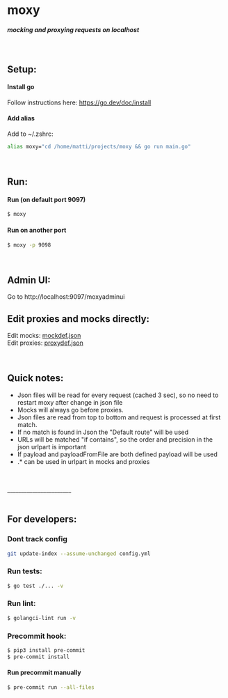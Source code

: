# moxy
##### mocking and proxying requests on localhost  
<br>

## Setup:
#### Install go
Follow instructions here: https://go.dev/doc/install  
  

#### Add alias
Add to ~/.zshrc: 
```sh
alias moxy="cd /home/matti/projects/moxy && go run main.go"
```
<br>
  
  
## Run:  
#### Run (on default port 9097)  
```sh
$ moxy
```
    
  
#### Run on another port    
```sh
$ moxy -p 9098
```
<br>
  
  
## Admin UI:
Go to http://localhost:9097/moxyadminui
  
  
  
  
## Edit proxies and mocks directly:
Edit mocks: [mockdef.json]  
Edit proxies: [proxydef.json]  

<br>

  
## Quick notes:
- Json files will be read for every request (cached 3 sec), so no need to restart moxy after change in json file
- Mocks will always go before proxies.  
- Json files are read from top to bottom and request is processed at first match.
- If no match is found in Json the "Default route" will be used
- URLs will be matched "if contains", so the order and precision in the json urlpart is important
- If payload and payloadFromFile are both defined payload will be used
- .* can be used in urlpart in mocks and proxies
  
<br>  
<br>
_______________________
<br>  
<br>

## For developers:
### Dont track config
```sh
git update-index --assume-unchanged config.yml
```  
  
  
### Run tests:  
```sh
$ go test ./... -v
```  
  

  
### Run lint:  
```sh  
$ golangci-lint run -v
```  
  

  
  
### Precommit hook:  
```sh
$ pip3 install pre-commit
$ pre-commit install
```  
  
  
#### Run precommit manually    
```sh
$ pre-commit run --all-files
```  
  
[mockdef.json]: <https://github.com/mattinordstrom/moxy/blob/main/mockdef.json>
[proxydef.json]: <https://github.com/mattinordstrom/moxy/blob/main/proxydef.json>
